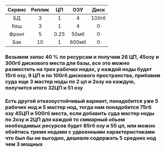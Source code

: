 | Сервис |	Реплик	| ЦП	| ОЗУ	| Диск |
|:-----:|:-----:|:-----:|:-----:|:-----:|
|БД	|3|	1|	4| 100гб |
|Кеш|	3|	1|	4|	0|
|Фронт|	5|	0.25|	50мб|	0|
|Бэк |10|	1|	600мб|	0|
### Возьмем запас 40 % по ресурсам и получим 26 ЦП, 45озу и 300гб дискового места для базы, все это можно разместить на трех рабочих нодах, у каждой  ноды будет 15гб озу, 9 ЦП и по 100гб дискового пространства, прибавим суда еще 3 мастер ноды по 2 цп и 2озу на каждую, получится итого 32ЦП и 51 озу

### Есть другой отказоустойчивый вариант, понадобится уже 5 рабочих нод и 5 мастер нод, тогда нам понадобится 75гб озу  45ЦП и 500гб места, если добавить суда мастер ноды по 2озу и 2ЦП для каждой то сммарный обьем необходимых ресурсов будет 85гб озу и 55 цп, или можно обойтись тремя нодами с удвоенными характеристиками что был бы не выгодно, дешевле содержать 5 средних нод чем 3 мощных